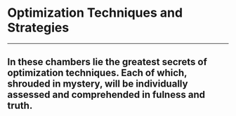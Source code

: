 <h1>Optimization Techniques and Strategies</h1>

<hr>
<h2>In these chambers lie the greatest secrets of optimization techniques. Each of which, shrouded in mystery, will be individually assessed and comprehended in fulness and truth.</h2>
